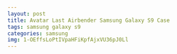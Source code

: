 ```yaml
---
layout: post
title: Avatar Last Airbender Samsung Galaxy S9 Case
tags: samsung galaxy s9
categories: samsung
img: 1-OEffsLoPtIVpaHFiKpfAjxVU36pJ0Ll
---
```

